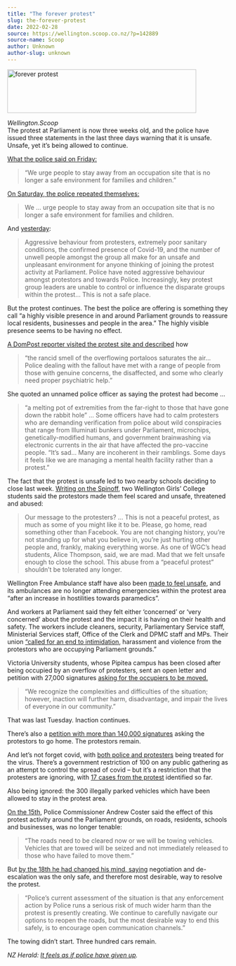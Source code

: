 ```yaml
---
title: "The forever protest"
slug: the-forever-protest
date: 2022-02-28
source: https://wellington.scoop.co.nz/?p=142889
source-name: Scoop
author: Unknown
author-slug: unknown
---
```

<p><a href="https://wellington.scoop.co.nz/wp-content/uploads/2022/02/forever-protest.jpg"><img src="https://wellington.scoop.co.nz/wp-content/uploads/2022/02/forever-protest-430x99.jpg" alt="forever protest" width="430" height="99" class="alignleft size-medium wp-image-142891" srcset="https://wellington.scoop.co.nz/wp-content/uploads/2022/02/forever-protest-430x99.jpg 430w, https://wellington.scoop.co.nz/wp-content/uploads/2022/02/forever-protest.jpg 712w" sizes="(max-width: 430px) 100vw, 430px"></a></p>

<p><em>Wellington.Scoop</em><br>
The protest at Parliament is now three weeks old, and the police have issued three statements in the last three days warning that it is unsafe. Unsafe, yet it’s being allowed to continue.<span id="more-142889"></span></p>

<p><a href="https://wellington.scoop.co.nz/?p=142855">What the police said on Friday: </a></p>
<blockquote><p>“We urge people to stay away from an occupation site that is no longer a safe environment for families and children.”<p></blockquote>
<p><a href="https://wellington.scoop.co.nz/?p=142830">On Saturday, the police repeated themselves:</a></p>
<blockquote><p>We … urge people to stay away from an occupation site that is no longer a safe environment for families and children.</p></blockquote>
<p>And <a href="https://wellington.scoop.co.nz/?p=142876">yesterday</a>:</p>
<blockquote><p>Aggressive behaviour from protesters, extremely poor sanitary conditions, the confirmed presence of Covid-19, and the number of unwell people amongst the group all make for an unsafe and unpleasant environment for anyone thinking of joining the protest activity at Parliament. Police have noted aggressive behaviour amongst protestors and towards Police. Increasingly, key protest group leaders are unable to control or influence the disparate groups within the protest… This is not a safe place.<p></blockquote>
<p>But the protest continues. The best the police are offering is something they call “a highly visible presence in and around Parliament grounds to reassure local residents, businesses and people in the area.” The highly visible presence seems to be having no effect.</p>

<p><a href="https://www.stuff.co.nz/national/health/coronavirus/300526493/no-place-for-kids-police-officer-talks-about-life-on-the-frontline-of-the-protest">A DomPost reporter visited the protest site and described</a> how<p>
<blockquote><p>“the rancid smell of the overflowing portaloos saturates the air… Police dealing with the fallout have met with a range of people from those with genuine concerns, the disaffected, and some who clearly need proper psychiatric help.”</p></blockquote>
<p>She quoted an unnamed police officer as saying the protest had become …</p>
<blockquote><p>“a melting pot of extremities from the far-right to those that have gone down the rabbit hole” …  Some officers have had to calm protesters who are demanding verification from police about wild conspiracies that range from Illuminati bunkers under Parliament, microchips, genetically-modified humans, and government brainwashing via electronic currents in the air that have affected the pro-vaccine people. “It’s sad… Many are incoherent in their ramblings. Some days it feels like we are managing a mental health facility rather than a protest.”<p></blockquote>
<p>The fact that the protest is unsafe led to two nearby schools deciding to close last week. <a href="https://thespinoff.co.nz/society/28-02-2022/we-dont-deserve-this-wellington-students-kept-away-from-school-by-parliament-protest">Writing on the Spinoff</a>, two Wellington Girls’ College students said the protestors made them feel scared and unsafe, threatened and abused:</p>
<blockquote><p>Our message to the protesters? …  This is not a peaceful protest, as much as some of you might like it to be. Please, go home, read something other than Facebook. You are not changing history, you’re not standing up for what you believe in, you’re just hurting other people and, frankly, making everything worse. As one of WGC’s head students, Alice Thompson, said, we are mad. Mad that we felt unsafe enough to close the school. This abuse from a “peaceful protest” shouldn’t be tolerated any longer.<p></blockquote>
<p>Wellington Free Ambulance staff have also been <a href="https://wellington.scoop.co.nz/?p=142782">made to feel unsafe</a>, and its ambulances are no longer attending emergencies within the protest area “after an increase in hostilities towards paramedics”.<p>

<p>And workers at Parliament said they felt either ‘concerned’ or ‘very concerned’ about the protest and the impact it is having on their health and safety. The workers include cleaners, security, Parliamentary Service staff, Ministerial Services staff, Office of the Clerk and DPMC staff and MPs. Their union <a href="https://wellington.scoop.co.nz/?p=142808">“called for an end to intimidation</a>, harassment and violence from the protestors who are occupying Parliament grounds.”</p>

<p>Victoria University students, whose Pipitea campus has been closed after being occupied by an overflow of protesters, sent an open letter and petition with 27,000 signatures <a href="https://wellington.scoop.co.nz/?p=142780">asking for the occupiers to be moved.</a></p>
<blockquote><p>“We recognize the complexities and difficulties of the situation; however, inaction will further harm, disadvantage, and impair the lives of everyone in our community.”</p></blockquote>
<p>That was last Tuesday. Inaction continues.</p>

<p>There’s also a <a href="https://www.change.org/p/freedom-groups-in-wellington-tell-the-wellington-protestors-to-go-home-they-are-not-the-majority">petition with more than 140,000 signatures</a> asking the protestors to go home. The protestors remain.</p>

<p>And let’s not forget covid, with <a href="https://wellington.scoop.co.nz/?p=142739">both police and protesters</a> being treated for the virus. There’s a government restriction of 100 on any public gathering as an attempt to control the spread of covid – but it’s a restriction that the protesters are ignoring, with <a href="https://wellington.scoop.co.nz/?p=142894">17 cases from the protest</a> identified so far.</p>

<p>Also being ignored: the 300 illegally parked vehicles which have been allowed to stay in the protest area.</p>

<p><a href="https://wellington.scoop.co.nz/?p=142581">On the 15th</a>, Police Commissioner Andrew Coster said the effect of this protest activity around the Parliament grounds, on roads, residents, schools and businesses, was no longer tenable:</p>
<blockquote><p>“The roads need to be cleared now or we will be towing vehicles. Vehicles that are towed will be seized and not immediately released to those who have failed to move them.”</p></blockquote>
<p>But <a href="https://wellington.scoop.co.nz/?p=142664">by the 18th he had changed his mind, saying</a> negotiation and de-escalation was the only safe, and therefore most desirable, way to resolve the protest.</p>
<blockquote><p>“Police’s current assessment of the situation is that any enforcement action by Police runs a serious risk of much wider harm than the protest is presently creating. We continue to carefully navigate our options to reopen the roads, but the most desirable way to end this safely, is to encourage open communication channels.”</p></blockquote>
<p>The towing didn’t start. Three hundred cars remain.</p>

<p><em>NZ Herald: <a href="https://www.nzherald.co.nz/nz/opinion-police-mia-as-parliament-occupation-turns-into-a-covid-slum/WKQEUKOTKURTP3VOWTB3PZB27Y/">It feels as if police have given up</a>.</em></p>